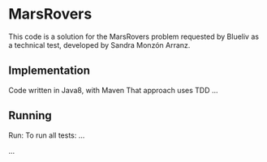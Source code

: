 # MarsRovers

This code is a solution for the MarsRovers problem requested by Blueliv as a technical test,  developed by Sandra Monzón Arranz.


Implementation
--------------
Code written in Java8, with Maven
That  approach uses TDD
...

Running
-------
Run:
To run all tests:
...

...
